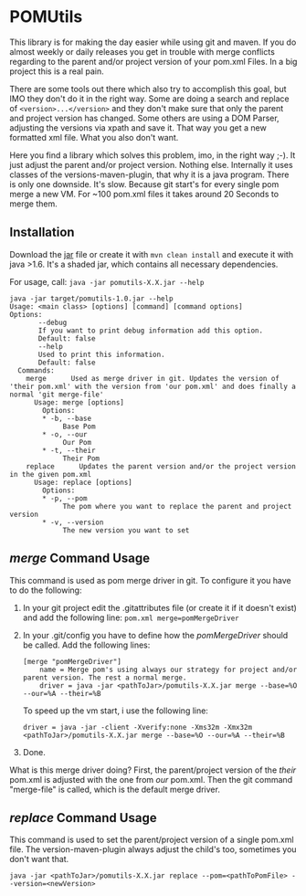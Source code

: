 POMUtils
=============

This library is for making the day easier while using git and maven. If you do almost weekly or daily releases you get in trouble with merge conflicts regarding to the parent and/or project version of your pom.xml Files. In a big project this is a real pain.

There are some tools out there which also try to accomplish this goal, but IMO they don't do it in the right way. Some are doing a search and replace of `<version>...</version>` and they don't make sure that only the parent and project version has changed. Some others are using a DOM Parser, adjusting the versions via xpath and save it. That way you get a new formatted xml file. What you also don't want.

Here you find a library which solves this problem, imo, in the right way ;-). It just adjust the parent and/or project version. Nothing else. Internally it uses classes of the versions-maven-plugin, that why it is a java program. There is only one downside. It's slow. Because git start's for every single pom merge a new VM. For ~100 pom.xml files it takes around 20 Seconds to merge them.


Installation
------------

Download the [jar](https://github.com/cecom/pomutils/releases/latest) file or create it with `mvn clean install` and execute it with java >1.6.
It's a shaded jar, which contains all necessary dependencies.

For usage, call: `java -jar pomutils-X.X.jar --help`

```
java -jar target/pomutils-1.0.jar --help
Usage: <main class> [options] [command] [command options]
Options:
       --debug
       If you want to print debug information add this option.
       Default: false
       --help
       Used to print this information.
       Default: false
  Commands:
    merge      Used as merge driver in git. Updates the version of 'their pom.xml' with the version from 'our pom.xml' and does finally a normal 'git merge-file'
      Usage: merge [options]
        Options:
        * -b, --base
             Base Pom
        * -o, --our
             Our Pom
        * -t, --their
             Their Pom
    replace      Updates the parent version and/or the project version in the given pom.xml
      Usage: replace [options]
        Options:
        * -p, --pom
             The pom where you want to replace the parent and project version
        * -v, --version
             The new version you want to set
```

*merge* Command Usage
------------
This command is used as pom merge driver in git. To configure it you have to do the following:

1. In your git project edit the .gitattributes file (or create it if it doesn't exist) and add the following line:
    `pom.xml merge=pomMergeDriver`
2. In your .git/config you have to define how the *pomMergeDriver* should be called. Add the following lines:
	```
	[merge "pomMergeDriver"]
		name = Merge pom's using always our strategy for project and/or parent version. The rest a normal merge.
		driver = java -jar <pathToJar>/pomutils-X.X.jar merge --base=%O --our=%A --their=%B
	```

	To speed up the vm start, i use the following line:	
	
	```driver = java -jar -client -Xverify:none -Xms32m -Xmx32m  <pathToJar>/pomutils-X.X.jar merge --base=%O --our=%A --their=%B```
3. Done.

What is this merge driver doing? First, the parent/project version of the *their* pom.xml is adjusted with the one from *our* pom.xml. Then the git command "merge-file" is called, which is the default merge driver.


*replace* Command Usage
------------
This command is used to set the parent/project version of a single pom.xml file. The version-maven-plugin always adjust the child's too, sometimes you don't want that.

`java -jar <pathToJar>/pomutils-X.X.jar replace --pom=<pathToPomFile> --version=<newVersion>`
